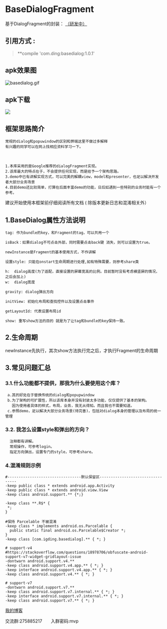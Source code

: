# BaseDialogFragment

基于DialogFragment的封装： [（研发中）](https://github.com/igding/baseDialog/tree/master)

## 引用方式 :

> **compile 'com.ding:basedialog:1.0.1'

## apk效果图
![basedialog.gif](https://upload-images.jianshu.io/upload_images/3117705-6c7b58e951106ff2.gif?imageMogr2/auto-orient/strip)

## apk下载
![](https://upload-images.jianshu.io/upload_images/3117705-b0f639b0e92df3eb.png?imageMogr2/auto-orient/strip%7CimageView2/2/w/1240)


## 框架思路简介
    常规的dialog和popuwindow的区别和弊端这里不做过多解释
    有兴趣的同学可以在网上找相应资料学习一下。
  
```
1.本库采用的是Google推荐的dialogFragment实现。
2.该库最大的特点在于，不会提供任何实现，而是给予一个架构思路。
3.demo中已有讲解实现方式，可以完美的解耦view，model和presenter，也足以解决开发者大部分业务场景
4.目前demo还比较简单，打算在后面丰富demo的功能，日后如遇到一些特别的业务时能有一个参考。
```
   
建议开始使用本框架前仔细阅读所有文档 ( 除版本更新日志和混淆相关外）

##  1.BaseDialog属性方法说明
  
    tag: 作为bundle的key，和Fragment的tag，可以共用一个

    isBack：如果dialog不可点击外部，同时需要点击back键 消失，则可以设置为true。

    newInstance是Fragment的基本使用方式，不作讲解

    设置style: 只能在onstart生命周期进行处理,如有特殊需要，则参考share类

    h:  dialog高度(为了适配，直接设置的屏幕宽高的比例。目前暂时没有考虑横竖屏的情况，之后会加上)
    w:  dialog宽度

    gravity: dialog弹出方向

    initView: 初始化布局和查找控件以及设置点击事件

    getLayoutId: 代表设置布局id

    show: 重写show方法的目的 就是为了让tag和bundle的key保持一致。

## 2.生命周期
newInstance先执行，其次show方法执行完之后，才执行Fragment的生命周期

## 3.常见问题汇总

### 3.1.什么功能都不提供，那我为什么要使用这个库？
     a.其的好处在于替换传统的dialog和popupwindow
     b.为了架构的可扩展性，所以该库本身并没有封装太多功能，仅仅提供了基本的架构。
       因为使用者具体的样式，布局，业务，我无从得知。而且我也不需要知道。
     c.参照demo，足以解决大部分业务场景(待完善)，包括对dialog本身的管理以及布局的统一管理

### 3.2. 我怎么设置style和弹出的方向？
      注释都有讲解。
      常规操作，可参考login。
      指定方向弹出，设置专门的style，可参考share。

### 4.混淆规则示例

```
#---------------------------------默认保留区---------------------------------
-keep public class * extends android.app.Activity
-keep public class * extends android.view.View
-keep class android.support.** {*;}

-keep class **.R$* {
 *;
}

#保持 Parcelable 不被混淆
-keep class * implements android.os.Parcelable {
  public static final android.os.Parcelable$Creator *;
}
-keep class [com.igding.basedialog].** { *; }

# support-v4
#https://stackoverflow.com/questions/18978706/obfuscate-android-support-v7-widget-gridlayout-issue
-dontwarn android.support.v4.**
-keep class android.support.v4.app.** { *; }
-keep interface android.support.v4.app.** { *; }
-keep class android.support.v4.** { *; }

# support-v7
-dontwarn android.support.v7.**
-keep class android.support.v7.internal.** { *; }
-keep interface android.support.v7.internal.** { *; }
-keep class android.support.v7.** { *; }
```

[我的博客](https://igding.github.io/)


交流群:275885217  入群密码:mvp